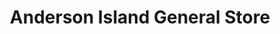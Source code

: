 ---
title: "Anderson Island General Store"
url: /anderson-island/anderson-island-general-store/
shop: convenience
---